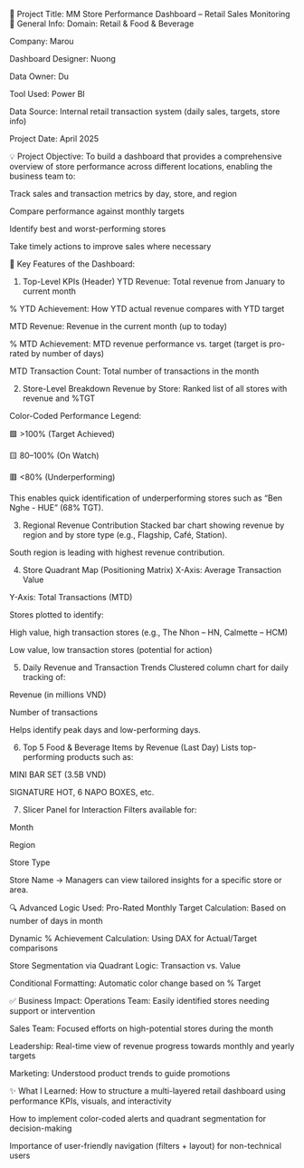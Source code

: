 🎯 Project Title: MM Store Performance Dashboard – Retail Sales Monitoring
📝 General Info:
Domain: Retail & Food & Beverage

Company: Marou

Dashboard Designer: Nuong

Data Owner: Du

Tool Used: Power BI

Data Source: Internal retail transaction system (daily sales, targets, store info)

Project Date: April 2025

💡 Project Objective:
To build a dashboard that provides a comprehensive overview of store performance across different locations, enabling the business team to:

Track sales and transaction metrics by day, store, and region

Compare performance against monthly targets

Identify best and worst-performing stores

Take timely actions to improve sales where necessary

📌 Key Features of the Dashboard:
1. Top-Level KPIs (Header)
YTD Revenue: Total revenue from January to current month

% YTD Achievement: How YTD actual revenue compares with YTD target

MTD Revenue: Revenue in the current month (up to today)

% MTD Achievement: MTD revenue performance vs. target (target is pro-rated by number of days)

MTD Transaction Count: Total number of transactions in the month

2. Store-Level Breakdown
Revenue by Store: Ranked list of all stores with revenue and %TGT

Color-Coded Performance Legend:

🟩 >100% (Target Achieved)

🟨 80–100% (On Watch)

🟥 <80% (Underperforming)

This enables quick identification of underperforming stores such as “Ben Nghe - HUE” (68% TGT).

3. Regional Revenue Contribution
Stacked bar chart showing revenue by region and by store type (e.g., Flagship, Café, Station).

South region is leading with highest revenue contribution.

4. Store Quadrant Map (Positioning Matrix)
X-Axis: Average Transaction Value

Y-Axis: Total Transactions (MTD)

Stores plotted to identify:

High value, high transaction stores (e.g., The Nhon – HN, Calmette – HCM)

Low value, low transaction stores (potential for action)

5. Daily Revenue and Transaction Trends
Clustered column chart for daily tracking of:

Revenue (in millions VND)

Number of transactions

Helps identify peak days and low-performing days.

6. Top 5 Food & Beverage Items by Revenue (Last Day)
Lists top-performing products such as:

MINI BAR SET (3.5B VND)

SIGNATURE HOT, 6 NAPO BOXES, etc.

7. Slicer Panel for Interaction
Filters available for:

Month

Region

Store Type

Store Name
→ Managers can view tailored insights for a specific store or area.

🔍 Advanced Logic Used:
Pro-Rated Monthly Target Calculation: Based on number of days in month

Dynamic % Achievement Calculation: Using DAX for Actual/Target comparisons

Store Segmentation via Quadrant Logic: Transaction vs. Value

Conditional Formatting: Automatic color change based on % Target

✅ Business Impact:
Operations Team: Easily identified stores needing support or intervention

Sales Team: Focused efforts on high-potential stores during the month

Leadership: Real-time view of revenue progress towards monthly and yearly targets

Marketing: Understood product trends to guide promotions

✨ What I Learned:
How to structure a multi-layered retail dashboard using performance KPIs, visuals, and interactivity

How to implement color-coded alerts and quadrant segmentation for decision-making

Importance of user-friendly navigation (filters + layout) for non-technical users
